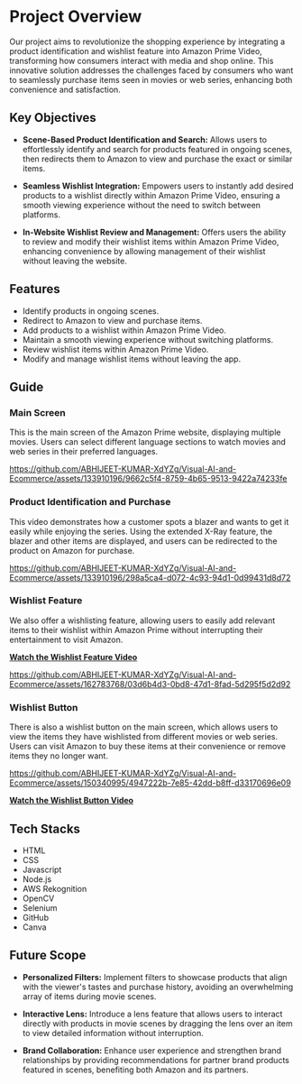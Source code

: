 # Project Overview

Our project aims to revolutionize the shopping experience by integrating a product identification and wishlist feature into Amazon Prime Video, transforming how consumers interact with media and shop online. This innovative solution addresses the challenges faced by consumers who want to seamlessly purchase items seen in movies or web series, enhancing both convenience and satisfaction.

## Key Objectives

- **Scene-Based Product Identification and Search:** Allows users to effortlessly identify and search for products featured in ongoing scenes, then redirects them to Amazon to view and purchase the exact or similar items.

- **Seamless Wishlist Integration:** Empowers users to instantly add desired products to a wishlist directly within Amazon Prime Video, ensuring a smooth viewing experience without the need to switch between platforms.

- **In-Website Wishlist Review and Management:** Offers users the ability to review and modify their wishlist items within Amazon Prime Video, enhancing convenience by allowing management of their wishlist without leaving the website.

## Features

- Identify products in ongoing scenes.
- Redirect to Amazon to view and purchase items.
- Add products to a wishlist within Amazon Prime Video.
- Maintain a smooth viewing experience without switching platforms.
- Review wishlist items within Amazon Prime Video.
- Modify and manage wishlist items without leaving the app.

## Guide

### Main Screen

This is the main screen of the Amazon Prime website, displaying multiple movies. Users can select different language sections to watch movies and web series in their preferred languages.

https://github.com/ABHIJEET-KUMAR-XdYZg/Visual-AI-and-Ecommerce/assets/133910196/9662c5f4-8759-4b65-9513-9422a74233fe


### Product Identification and Purchase

This video demonstrates how a customer spots a blazer and wants to get it easily while enjoying the series. Using the extended X-Ray feature, the blazer and other items are displayed, and users can be redirected to the product on Amazon for purchase.



https://github.com/ABHIJEET-KUMAR-XdYZg/Visual-AI-and-Ecommerce/assets/133910196/298a5ca4-d072-4c93-94d1-0d99431d8d72



### Wishlist Feature

We also offer a wishlisting feature, allowing users to easily add relevant items to their wishlist within Amazon Prime without interrupting their entertainment to visit Amazon.


**[Watch the Wishlist Feature Video](https://drive.google.com/file/d/1EgJ8HtC4JsL7jmlUUxaERMVZe7pTwa_1/view?usp=sharing)**


https://github.com/ABHIJEET-KUMAR-XdYZg/Visual-AI-and-Ecommerce/assets/162783768/03d6b4d3-0bd8-47d1-8fad-5d295f5d2d92


### Wishlist Button

There is also a wishlist button on the main screen, which allows users to view the items they have wishlisted from different movies or web series. Users can visit Amazon to buy these items at their convenience or remove items they no longer want.


https://github.com/ABHIJEET-KUMAR-XdYZg/Visual-AI-and-Ecommerce/assets/150340995/4947222b-7e85-42dd-b8ff-d33170696e09


**[Watch the Wishlist Button Video](https://drive.google.com/file/d/1ySwLnF4mUxX__zYnzhacfbELOamBz_2e/view?usp=sharing)**

## Tech Stacks

- HTML
- CSS
- Javascript
- Node.js
- AWS Rekognition
- OpenCV
- Selenium
- GitHub
- Canva

## Future Scope

- **Personalized Filters:** Implement filters to showcase products that align with the viewer's tastes and purchase history, avoiding an overwhelming array of items during movie scenes.

- **Interactive Lens:** Introduce a lens feature that allows users to interact directly with products in movie scenes by dragging the lens over an item to view detailed information without interruption.

- **Brand Collaboration:** Enhance user experience and strengthen brand relationships by providing recommendations for partner brand products featured in scenes, benefiting both Amazon and its partners.

